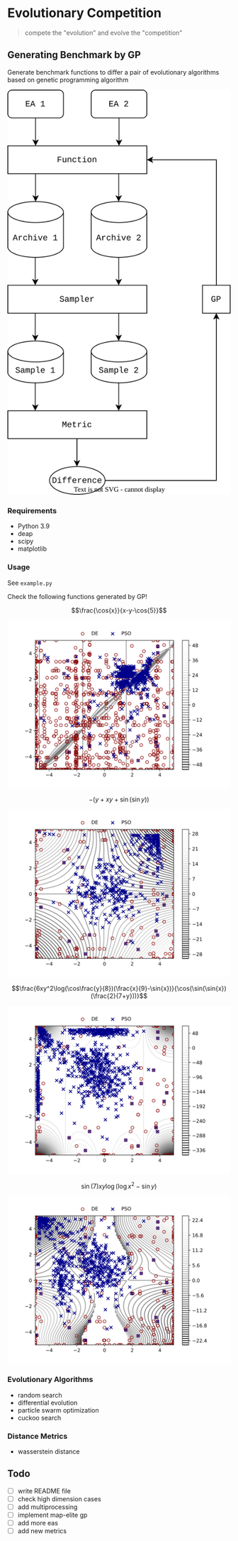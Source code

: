 # Evolutionary Competition

> compete the "evolution" and evolve the "competition"

## Generating Benchmark by GP

Generate benchmark functions to differ a pair of evolutionary algorithms based on genetic programming algorithm

<p align="center"><img src="flow.svg" /></p>

### Requirements

- Python 3.9
- deap
- scipy
- matplotlib

### Usage

See `example.py`

Check the following functions generated by GP!

$$\frac{\cos{x}}{x-y-\cos{5}}$$

<p align="center"><img src="img/eg1.svg" /></p>

$$-(y+xy+\sin(\sin{y}))$$

<p align="center"><img src="img/eg2.svg" /></p>

$$\frac{6xy^2\log(\cos\frac{y}{8})(\frac{x}{9}-\sin{x})}{\cos(\sin(\sin{x})(\frac{2}{7+y}))}$$

<p align="center"><img src="img/eg3.svg" /></p>

$$\sin(7)xy\log(\log{x^2}-\sin{y})$$

<p align="center"><img src="img/eg4.svg" /></p>

### Evolutionary Algorithms

- random search
- differential evolution
- particle swarm optimization
- cuckoo search

### Distance Metrics

- wasserstein distance

## Todo

- [ ] write README file
- [ ] check high dimension cases
- [ ] add multiprocessing
- [ ] implement map-elite gp
- [ ] add more eas
- [ ] add new metrics
